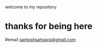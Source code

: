  <marque> welcome to my repository </marquee>



# thanks for being here




#email santoshsahsays@gmail.com
